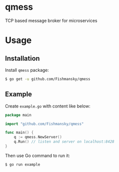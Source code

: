 # qmess
TCP based message broker for microservices

# Usage

## Installation

Install `qmess` package:
```bash
$ go get -u github.com/Fishmansky/qmess
```

## Example

Create `example.go` with content like below:

```go
package main

import "github.com/Fishmansky/qmess"

func main() {
    q := qmess.NewServer()
	q.Run() // listen and server on localhost:8428
}
```

Then use Go command to run it:
```bash
$ go run example
```
